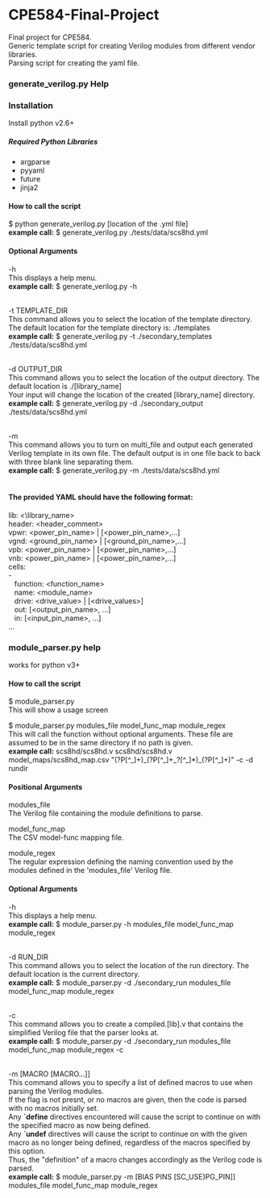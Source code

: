 # CPE584-Final-Project
Final project for CPE584.  
Generic template script for creating Verilog modules from different vendor libraries.   
Parsing script for creating the yaml file.


### generate_verilog.py Help
### Installation
Install python v2.6+    
##### Required Python Libraries
- argparse   
- pyyaml  
- future  
- jinja2

#### How to call the script
$ python generate_verilog.py [location of the .yml file]  
**example call:** $ generate_verilog.py ./tests/data/scs8hd.yml
#### Optional Arguments   

-h   
This displays a help menu.    
**example call:** $ generate_verilog.py -h
&nbsp;  
&nbsp;

-t TEMPLATE_DIR   
This command allows you to select the location of the template directory. The default location for the template directory is: ./templates   
**example call:** $ generate_verilog.py -t ./secondary_templates ./tests/data/scs8hd.yml
&nbsp;  
&nbsp;

-d OUTPUT_DIR   
This command allows you to select the location of the output directory. The default location is ./[library_name]    
Your input will change the location of the created [library_name] directory.  
**example call:** $ generate_verilog.py -d ./secondary_output ./tests/data/scs8hd.yml
&nbsp;  
&nbsp;

-m   
This command allows you to turn on multi_file and output each generated Verilog template in its own file. The default output is in one file back to back with three blank line separating them.  
**example call:** $ generate_verilog.py -m ./tests/data/scs8hd.yml
&nbsp;  
&nbsp;

#### The provided YAML should have the following format:

lib: <\library_name>  
header: \<header_comment>   
vpwr: \<power_pin_name> | [\<power_pin_name>,...]   
vgnd: \<ground_pin_name> | [\<ground_pin_name>,...]   
vpb: \<power_pin_name> | [\<power_pin_name>,...]    
vnb: \<power_pin_name> | [\<power_pin_name>,...]    
cells:   
\-  
&nbsp;&nbsp;  function: \<function_name>  
&nbsp;&nbsp;  name: \<module_name>  
&nbsp;&nbsp;  drive: \<drive_value> | [\<drive_values>]   
&nbsp;&nbsp;  out: [\<output_pin_name>, ...]  
&nbsp;&nbsp;  in: [\<input_pin_name>, ...]  
...

### module_parser.py help
works for python v3+   


#### How to call the script
$ module_parser.py   
This will show a usage screen
&nbsp;  

$ module_parser.py modules_file model_func_map module_regex  
This will call the function without optional arguments. These file are assumed to be in the same directory if no path is given.     
**example call:** scs8hd/scs8hd.v scs8hd/scs8hd.v model_maps/scs8hd_map.csv "(?P<lib>[^\_]+)\_(?P<base>[^\_]+\_?[^\_]\*)\_(?P<drive>[^\_]+)" -c -d rundir


#### Positional Arguments
modules_file  
The Verilog file containing the module definitions to parse.
&nbsp;  

model_func_map  
The CSV model-func mapping file.
&nbsp;  

module_regex  
The regular expression defining the naming convention used by the modules defined in the 'modules_file' Verilog file.
&nbsp;  
#### Optional Arguments

-h   
This displays a help menu.    
**example call:** $ module_parser.py -h modules_file model_func_map module_regex
&nbsp;  
&nbsp;

-d RUN_DIR   
This command allows you to select the location of the run directory. The default location is the current directory.    
**example call:** $ module_parser.py -d ./secondary_run modules_file model_func_map module_regex
&nbsp;  
&nbsp;

-c    
This command allows you to create a compiled.[lib].v that contains the simplified Verilog file that the parser looks at.    
**example call:** $ module_parser.py -d ./secondary_run modules_file model_func_map module_regex -c
&nbsp;  
&nbsp;

-m [MACRO [MACRO...]]   
This command allows you to specify a list of defined macros to use when parsing the Verilog modules.   
If the flag is not presnt, or no macros are given, then the code is parsed with no macros initially set.  
Any **\`define** directives encountered will cause the script to continue on with the specified macro as now being defined.   
Any **\`undef** directives will cause the script to continue on with the given macro as no longer being defined, regardless of the macros specified by this option.   
Thus, the "definition" of a macro changes accordingly as the Verilog code is parsed.   
**example call:** $ module_parser.py -m [BIAS PINS [SC_USE)PG_PIN]] modules_file model_func_map module_regex
&nbsp;  
&nbsp;
